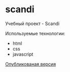 # scandi

Учебный проект - Scandi

Используемые технологии:
* html
* css
* javascript

[Опубликованая версия](https://soomlir.github.io/scandi/)
